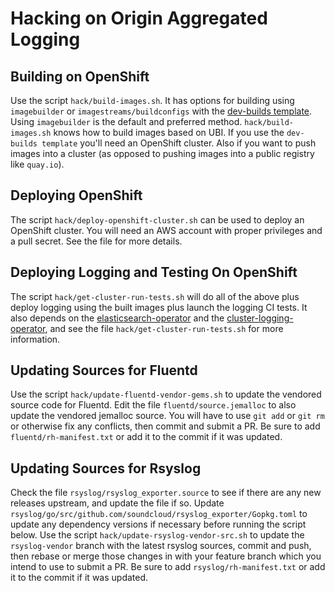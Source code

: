 # Hacking on Origin Aggregated Logging

## Building on OpenShift

Use the script `hack/build-images.sh`.  It has options for building using `imagebuilder`
or `imagestreams/buildconfigs` with the [dev-builds template](hack/templates/dev-builds.yaml).
Using `imagebuilder` is the default and preferred method.  `hack/build-images.sh` knows
how to build images based on UBI.  If you use the `dev-builds template` you'll need an
OpenShift cluster.  Also if you want to push images into a cluster (as opposed to pushing
images into a public registry like `quay.io`).

## Deploying OpenShift

The script `hack/deploy-openshift-cluster.sh` can be used to deploy an OpenShift cluster.
You will need an AWS account with proper privileges and a pull secret.  See the file for
more details.

## Deploying Logging and Testing On OpenShift

The script `hack/get-cluster-run-tests.sh` will do all of the above plus deploy logging
using the built images plus launch the logging CI tests.  It also depends on the
[elasticsearch-operator](https://github.com/openshift/elasticsearch-operator) and the
[cluster-logging-operator](https://github.com/openshift/cluster-logging-operator), and
see the file `hack/get-cluster-run-tests.sh` for more information.

## Updating Sources for Fluentd

Use the script `hack/update-fluentd-vendor-gems.sh` to update the vendored source
code for Fluentd.  Edit the file `fluentd/source.jemalloc` to also update the
vendored jemalloc source.  You will have to use `git add` or `git rm` or otherwise
fix any conflicts, then commit and submit a PR.  Be sure to add `fluentd/rh-manifest.txt`
or add it to the commit if it was updated.

## Updating Sources for Rsyslog

Check the file `rsyslog/rsyslog_exporter.source` to see if there are any new releases
upstream, and update the file if so.
Update `rsyslog/go/src/github.com/soundcloud/rsyslog_exporter/Gopkg.toml` to
update any dependency versions if necessary before running the script below.
Use the script `hack/update-rsyslog-vendor-src.sh` to update the `rsyslog-vendor`
branch with the latest rsyslog sources, commit and push, then rebase or merge
those changes in with your feature branch which you intend to use to submit a PR.
Be sure to add `rsyslog/rh-manifest.txt` or add it to the commit if it was updated.
